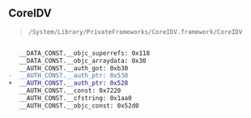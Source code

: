 ## CoreIDV

> `/System/Library/PrivateFrameworks/CoreIDV.framework/CoreIDV`

```diff

   __DATA_CONST.__objc_superrefs: 0x118
   __DATA_CONST.__objc_arraydata: 0x30
   __AUTH_CONST.__auth_got: 0xb30
-  __AUTH_CONST.__auth_ptr: 0x538
+  __AUTH_CONST.__auth_ptr: 0x528
   __AUTH_CONST.__const: 0x7220
   __AUTH_CONST.__cfstring: 0x1aa0
   __AUTH_CONST.__objc_const: 0x52d0

```
